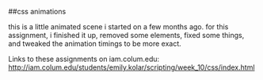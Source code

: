##css animations

this is a little animated scene i started on a few months ago. for this assignment, i finished it up, removed some elements, fixed some things, and tweaked the animation timings to be more exact.

Links to these assignments on iam.colum.edu:
http://iam.colum.edu/students/emily.kolar/scripting/week_10/css/index.html